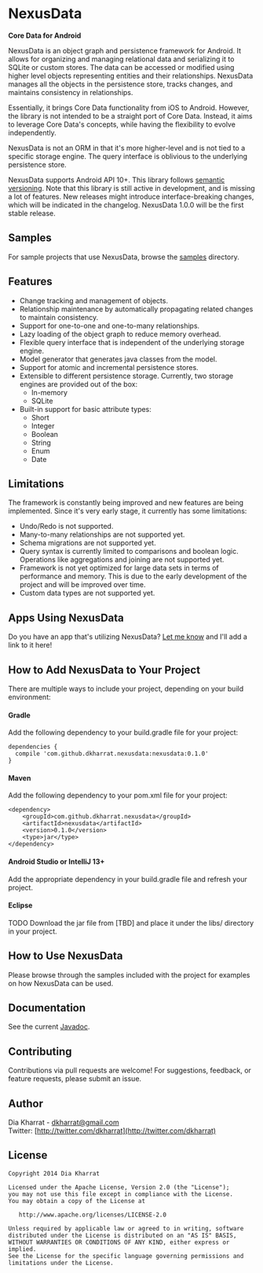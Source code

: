 NexusData
=========
**Core Data for Android**

NexusData is an object graph and persistence framework for Android. It allows for organizing and managing relational
data and serializing it to SQLite or custom stores. The data can be accessed or modified using higher level objects
representing entities and their relationships. NexusData manages all the objects in the persistence store, tracks
changes, and maintains consistency in relationships.

Essentially, it brings Core Data functionality from iOS to Android. However, the library is not intended to be a
straight port of Core Data. Instead, it aims to leverage Core Data's concepts, while having the flexibility to evolve
independently.

NexusData is not an ORM in that it's more higher-level and is not tied to a specific storage engine. The query interface
is oblivious to the underlying persistence store.

NexusData supports Android API 10+. This library follows [semantic versioning](http://semver.org/). Note that this
library is still active in development, and is missing a lot of features. New releases might introduce
interface-breaking changes, which will be indicated in the changelog. NexusData 1.0.0 will be the first stable release.

Samples
-------

For sample projects that use NexusData, browse the [samples](http://github.com/dkharrat/NexusData/tree/master/samples)
directory.

Features
--------
* Change tracking and management of objects.
* Relationship maintenance by automatically propagating related changes to maintain consistency.
* Support for one-to-one and one-to-many relationships.
* Lazy loading of the object graph to reduce memory overhead.
* Flexible query interface that is independent of the underlying storage engine.
* Model generator that generates java classes from the model.
* Support for atomic and incremental persistence stores.
* Extensible to different persistence storage. Currently, two storage engines are provided out of the box:
  * In-memory
  * SQLite
* Built-in support for basic attribute types:
  * Short
  * Integer
  * Boolean
  * String
  * Enum
  * Date

Limitations
-----------
The framework is constantly being improved and new features are being implemented. Since it's very early stage, it
currently has some limitations:

* Undo/Redo is not supported.
* Many-to-many relationships are not supported yet.
* Schema migrations are not supported yet.
* Query syntax is currently limited to comparisons and boolean logic. Operations like aggregations and joining are not
  supported yet.
* Framework is not yet optimized for large data sets in terms of performance and memory. This is due to the early
  development of the project and will be improved over time.
* Custom data types are not supported yet.

Apps Using NexusData
--------------------
Do you have an app that's utilizing NexusData? [Let me know](mailto:dkharrat@gmail.com) and I'll add a link to it here!

How to Add NexusData to Your Project
------------------------------------
There are multiple ways to include your project, depending on your build environment:

#### Gradle

Add the following dependency to your build.gradle file for your project:

    dependencies {
      compile 'com.github.dkharrat.nexusdata:nexusdata:0.1.0'
    }

#### Maven

Add the following dependency to your pom.xml file for your project:

    <dependency>
        <groupId>com.github.dkharrat.nexusdata</groupId>
        <artifactId>nexusdata</artifactId>
        <version>0.1.0</version>
        <type>jar</type>
    </dependency>

#### Android Studio or IntelliJ 13+

Add the appropriate dependency in your build.gradle file and refresh your project.

#### Eclipse

TODO
Download the jar file from [TBD] and place it under the libs/ directory in your project.

How to Use NexusData
--------------------
Please browse through the samples included with the project for examples on how NexusData can be used.

Documentation
-------------
See the current [Javadoc](http://dkharrat.github.io/NexusData/javadoc/).

Contributing
------------
Contributions via pull requests are welcome! For suggestions, feedback, or feature requests, please submit an issue.

Author
------
Dia Kharrat - dkharrat@gmail.com<br/>
Twitter: [http://twitter.com/dkharrat](http://twitter.com/dkharrat)

License
-------
    Copyright 2014 Dia Kharrat

    Licensed under the Apache License, Version 2.0 (the "License");
    you may not use this file except in compliance with the License.
    You may obtain a copy of the License at

       http://www.apache.org/licenses/LICENSE-2.0

    Unless required by applicable law or agreed to in writing, software
    distributed under the License is distributed on an "AS IS" BASIS,
    WITHOUT WARRANTIES OR CONDITIONS OF ANY KIND, either express or implied.
    See the License for the specific language governing permissions and
    limitations under the License.

